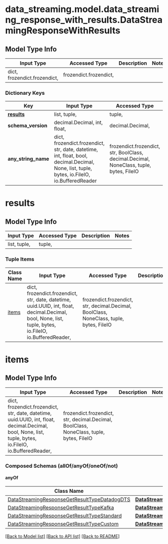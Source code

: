 # data_streaming.model.data_streaming_response_with_results.DataStreamingResponseWithResults

## Model Type Info
Input Type | Accessed Type | Description | Notes
------------ | ------------- | ------------- | -------------
dict, frozendict.frozendict,  | frozendict.frozendict,  |  | 

### Dictionary Keys
Key | Input Type | Accessed Type | Description | Notes
------------ | ------------- | ------------- | ------------- | -------------
**[results](#results)** | list, tuple,  | tuple,  |  | [optional] 
**schema_version** | decimal.Decimal, int, float,  | decimal.Decimal,  |  | [optional] 
**any_string_name** | dict, frozendict.frozendict, str, date, datetime, int, float, bool, decimal.Decimal, None, list, tuple, bytes, io.FileIO, io.BufferedReader | frozendict.frozendict, str, BoolClass, decimal.Decimal, NoneClass, tuple, bytes, FileIO | any string name can be used but the value must be the correct type | [optional]

# results

## Model Type Info
Input Type | Accessed Type | Description | Notes
------------ | ------------- | ------------- | -------------
list, tuple,  | tuple,  |  | 

### Tuple Items
Class Name | Input Type | Accessed Type | Description | Notes
------------- | ------------- | ------------- | ------------- | -------------
[items](#items) | dict, frozendict.frozendict, str, date, datetime, uuid.UUID, int, float, decimal.Decimal, bool, None, list, tuple, bytes, io.FileIO, io.BufferedReader,  | frozendict.frozendict, str, decimal.Decimal, BoolClass, NoneClass, tuple, bytes, FileIO |  | 

# items

## Model Type Info
Input Type | Accessed Type | Description | Notes
------------ | ------------- | ------------- | -------------
dict, frozendict.frozendict, str, date, datetime, uuid.UUID, int, float, decimal.Decimal, bool, None, list, tuple, bytes, io.FileIO, io.BufferedReader,  | frozendict.frozendict, str, decimal.Decimal, BoolClass, NoneClass, tuple, bytes, FileIO |  | 

### Composed Schemas (allOf/anyOf/oneOf/not)
#### anyOf
Class Name | Input Type | Accessed Type | Description | Notes
------------- | ------------- | ------------- | ------------- | -------------
[DataStreamingResponseGetResultTypeDatadogDTS](DataStreamingResponseGetResultTypeDatadogDTS.md) | [**DataStreamingResponseGetResultTypeDatadogDTS**](DataStreamingResponseGetResultTypeDatadogDTS.md) | [**DataStreamingResponseGetResultTypeDatadogDTS**](DataStreamingResponseGetResultTypeDatadogDTS.md) |  | 
[DataStreamingResponseGetResultTypeKafka](DataStreamingResponseGetResultTypeKafka.md) | [**DataStreamingResponseGetResultTypeKafka**](DataStreamingResponseGetResultTypeKafka.md) | [**DataStreamingResponseGetResultTypeKafka**](DataStreamingResponseGetResultTypeKafka.md) |  | 
[DataStreamingResponseGetResultTypeStandard](DataStreamingResponseGetResultTypeStandard.md) | [**DataStreamingResponseGetResultTypeStandard**](DataStreamingResponseGetResultTypeStandard.md) | [**DataStreamingResponseGetResultTypeStandard**](DataStreamingResponseGetResultTypeStandard.md) |  | 
[DataStreamingResponseGetResultTypeCustom](DataStreamingResponseGetResultTypeCustom.md) | [**DataStreamingResponseGetResultTypeCustom**](DataStreamingResponseGetResultTypeCustom.md) | [**DataStreamingResponseGetResultTypeCustom**](DataStreamingResponseGetResultTypeCustom.md) |  | 

[[Back to Model list]](../../README.md#documentation-for-models) [[Back to API list]](../../README.md#documentation-for-api-endpoints) [[Back to README]](../../README.md)

